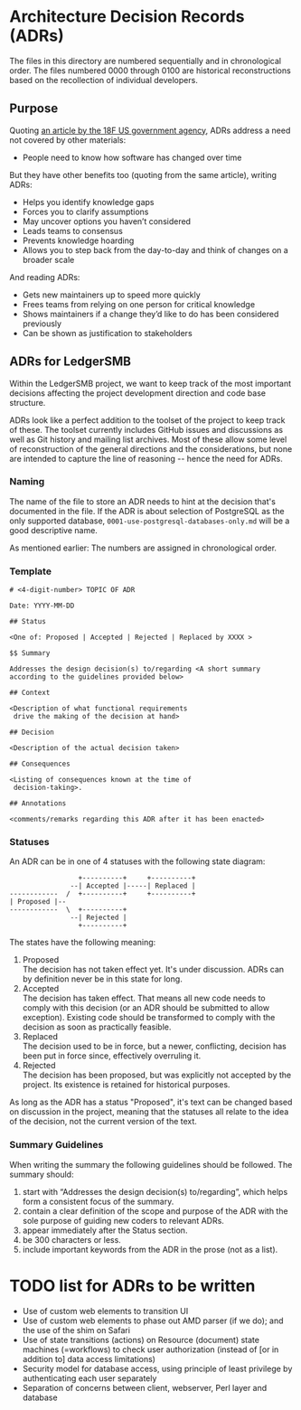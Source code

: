 
# Architecture Decision Records (ADRs)

The files in this directory are numbered sequentially
and in chronological order.  The files numbered 0000
through 0100 are historical reconstructions based on
the recollection of individual developers.

## Purpose

Quoting [an article by the 18F US government agency](https://18f.gsa.gov/2021/07/06/architecture_decision_records_helpful_now_invaluable_later/),
ADRs address a need not covered by other materials:

* People need to know how software has changed over time

But they have other benefits too (quoting from the same
article), writing ADRs:

* Helps you identify knowledge gaps
* Forces you to clarify assumptions
* May uncover options you haven’t considered
* Leads teams to consensus
* Prevents knowledge hoarding
* Allows you to step back from the day-to-day and think
  of changes on a broader scale

And reading ADRs:

* Gets new maintainers up to speed more quickly
* Frees teams from relying on one person for critical
  knowledge
* Shows maintainers if a change they’d like to do has
  been considered previously
* Can be shown as justification to stakeholders

## ADRs for LedgerSMB

Within the LedgerSMB project, we want to keep track of
the most important decisions affecting the project
development direction and code base structure.

ADRs look like a perfect addition to the toolset of the
project to keep track of these.  The toolset currently
includes GitHub issues and discussions as well as Git
history and mailing list archives.  Most of these allow
some level of reconstruction of the general directions
and the considerations, but none are intended to capture
the line of reasoning -- hence the need for ADRs.

### Naming

The name of the file to store an ADR needs to hint at the
decision that's documented in the file.  If the ADR is
about selection of PostgreSQL as the only supported
database, `0001-use-postgresql-databases-only.md` will
be a good descriptive name.

As mentioned earlier: The numbers are assigned in
chronological order.

### Template

```plain
# <4-digit-number> TOPIC OF ADR

Date: YYYY-MM-DD

## Status

<One of: Proposed | Accepted | Rejected | Replaced by XXXX >

$$ Summary

Addresses the design decision(s) to/regarding <A short summary 
according to the guidelines provided below>

## Context

<Description of what functional requirements
 drive the making of the decision at hand>

## Decision

<Description of the actual decision taken>

## Consequences

<Listing of consequences known at the time of
 decision-taking>.

## Annotations

<comments/remarks regarding this ADR after it has been enacted>

```

### Statuses

An ADR can be in one of 4 statuses with the following state diagram:

                     +----------+     +----------+
                   --| Accepted |-----| Replaced |
    ------------  /  +----------+     +----------+
    | Proposed |--
    ------------  \  +----------+
                   --| Rejected |
                     +----------+

The states have the following meaning:

 1. Proposed  
    The decision has not taken effect yet. It's under discussion.
    ADRs can by definition never be in this state for long.
 2. Accepted  
    The decision has taken effect. That means all new code needs to
    comply with this decision (or an ADR should be submitted to allow
    exception). Existing code should be transformed to comply with the
    decision as soon as practically feasible.
 3. Replaced  
    The decision used to be in force, but a newer, conflicting, decision
    has been put in force since, effectively overruling it.
 4. Rejected  
    The decision has been proposed, but was explicitly not accepted by the
    project. Its existence is retained for historical purposes.

As long as the ADR has a status "Proposed", it's text can be changed based
on discussion in the project, meaning that the statuses all relate to the
idea of the decision, not the current version of the text.

### Summary Guidelines

When writing the summary the following guidelines should be followed. 
The summary should:

1. start with “Addresses the design decision(s) to/regarding”,
   which helps form a consistent focus of the summary.
2. contain a clear definition of the scope and purpose of the ADR 
   with the sole purpose of guiding new coders to relevant ADRs.
3. appear immediately after the Status section.
4. be 300 characters or less.
5. include important keywords from the ADR in the prose (not as a list).

# TODO list for ADRs to be written

* Use of custom web elements to transition UI
* Use of custom web elements to phase out AMD parser
  (if we do); and the use of the shim on Safari
* Use of state transitions (actions) on Resource (document) state machines
  (=workflows) to check user authorization (instead of [or in addition to]
  data access limitations)
* Security model for database access, using principle of least privilege by
  authenticating each user separately
* Separation of concerns between client, webserver, Perl layer and database


